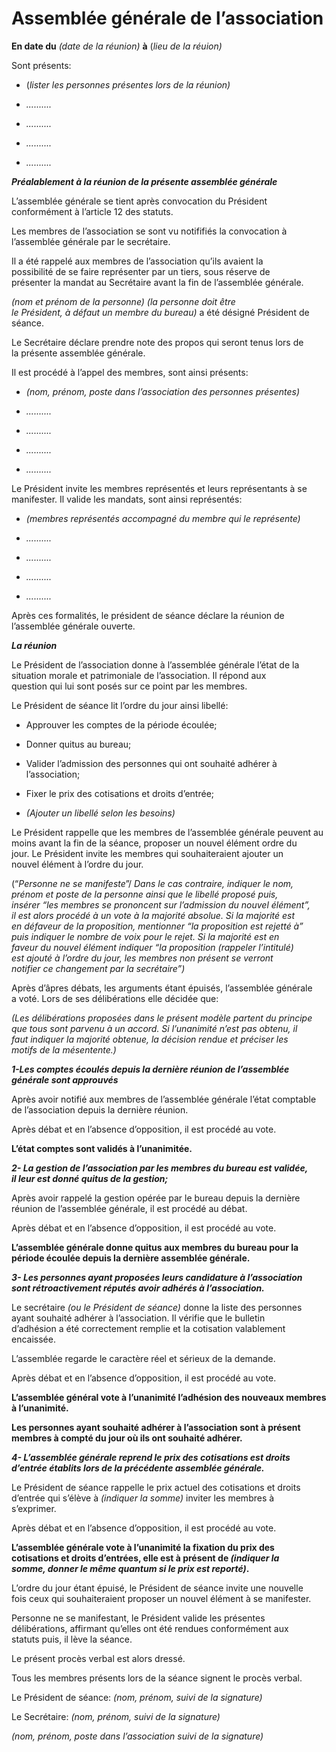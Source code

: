# Assemblée générale de l’association

**En date du** _\(date de la réunion\)_ **à** \(_lieu de la réuion\)_

Sont présents:

* \(_lister les personnes présentes lors de la réunion\)_

* _.........._

* _.........._

* _.........._

* _.........._

_**Préalablement à la réunion de la présente assemblée générale**_

L’assemblée générale se tient après convocation du Président  
conformément à l’article 12 des statuts.

Les membres de l’association se sont vu notififiés la convocation à  
l’assemblée générale par le secrétaire.

Il a été rappelé aux membres de l’association qu’ils avaient la  
possibilité de se faire représenter par un tiers, sous réserve de  
présenter la mandat au Secrétaire avant la fin de l’assemblée générale.

_\(nom et prénom de la personne\)_ _\(la personne doit être  
le Président, à défaut un membre du bureau\)_ a été désigné Président de  
séance.

Le Secrétaire déclare prendre note des propos qui seront tenus lors de  
la présente assemblée générale.

Il est procédé à l’appel des membres, sont ainsi présents:

* _\(nom, prénom, poste dans l’association des personnes présentes\)_

* _.........._

* _.........._

* _.........._

* _.........._

Le Président invite les membres représentés et leurs représentants à se  
manifester. Il valide les mandats, sont ainsi représentés:

* _\(membres représentés accompagné du membre qui le représente\)_

* _.........._

* _.........._

* _.........._

* _.........._

Après ces formalités, le président de séance déclare la réunion de  
l’assemblée générale ouverte.

_**La réunion**_

Le Président de l’association donne à l’assemblée générale l’état de la  
situation morale et patrimoniale de l’association. Il répond aux  
question qui lui sont posés sur ce point par les membres.

Le Président de séance lit l’ordre du jour ainsi libellé:

* Approuver les comptes de la période écoulée;

* Donner quitus au bureau;

* Valider l’admission des personnes qui ont souhaité adhérer à l’association;

* Fixer le prix des cotisations et droits d’entrée;

* _\(Ajouter un libellé selon les besoins\)_

Le Président rappelle que les membres de l’assemblée générale peuvent au  
moins avant la fin de la séance, proposer un nouvel élément ordre du  
jour. Le Président invite les membres qui souhaiteraient ajouter un  
nouvel élément à l’ordre du jour.

\(“_Personne ne se manifeste_”/ _Dans le cas contraire, indiquer le nom,  
prénom et poste de la personne ainsi que le libellé proposé puis,  
insérer “les membres se prononcent sur l’admission du nouvel élément”,  
il est alors procédé à un vote à la majorité absolue. Si la majorité est  
en défaveur de la proposition, mentionner “la proposition est rejetté à”  
puis indiquer le nombre de voix pour le rejet. Si la majorité est en  
faveur du nouvel élément indiquer “la proposition \(rappeler l’intitulé\)  
est ajouté à l’ordre du jour, les membres non présent se verront  
notifier ce changement par la secrétaire”\)_

Après d’âpres débats, les arguments étant épuisés, l’assemblée générale  
a voté. Lors de ses délibérations elle décidée que:

_\(Les délibérations proposées dans le présent modèle partent du principe  
que tous sont parvenu à un accord. Si l’unanimité n’est pas obtenu, il  
faut indiquer la majorité obtenue, la décision rendue et préciser les  
motifs de la mésentente.\)_

_**1-Les comptes écoulés depuis la dernière réunion de l’assemblée  
générale sont approuvés**_

Après avoir notifié aux membres de l’assemblée générale l’état comptable  
de l’association depuis la dernière réunion.

Après débat et en l’absence d’opposition, il est procédé au vote.

**L’état comptes sont validés à l’unanimitée.**

_**2- La gestion de l’association par les membres du bureau est validée,  
il leur est donné quitus de la gestion;**_

Après avoir rappelé la gestion opérée par le bureau depuis la dernière  
réunion de l’assemblée générale, il est procédé au débat.

Après débat et en l’absence d’opposition, il est procédé au vote.

**L’assemblée générale donne quitus aux membres du bureau pour la  
période écoulée depuis la dernière assemblée générale.**

_**3- Les personnes ayant proposées leurs candidature à l’association  
sont rétroactivement réputés avoir adhérés à l’association.**_

Le secrétaire _\(ou le Président de séance\)_ donne la liste des personnes  
ayant souhaité adhérer à l’association. Il vérifie que le bulletin  
d’adhésion a été correctement remplie et la cotisation valablement  
encaissée.

L’assemblée regarde le caractère réel et sérieux de la demande.

Après débat et en l’absence d’opposition, il est procédé au vote.

**L’assemblée général vote à l’unanimité l’adhésion des nouveaux membres  
à l’unanimité.**

**Les personnes ayant souhaité adhérer à l’association sont à présent  
membres à compté du jour où ils ont souhaité adhérer.**

_**4- L’assemblée générale reprend le prix des cotisations est droits  
d’entrée établits lors de la précédente assemblée générale.**_

Le Président de séance rappelle le prix actuel des cotisations et droits  
d’entrée qui s’élève à _\(indiquer la somme\)_ inviter les membres à  
s’exprimer.

Après débat et en l’absence d’opposition, il est procédé au vote.

**L’assemblée générale vote à l’unanimité la fixation du prix des  
cotisations et droits d’entrées, elle est à présent de _\(indiquer la  
somme, donner le même quantum si le prix est reporté\)_.**

L’ordre du jour étant épuisé, le Président de séance invite une nouvelle  
fois ceux qui souhaiteraient proposer un nouvel élément à se manifester.

Personne ne se manifestant, le Président valide les présentes  
délibérations, affirmant qu’elles ont été rendues conformément aux  
statuts puis, il lève la séance.

Le présent procès verbal est alors dressé.

Tous les membres présents lors de la séance signent le procès verbal.

Le Président de séance: _\(nom, prénom, suivi de la signature\)_


Le Secrétaire: _\(nom, prénom, suivi de la signature\)_


_\(nom, prénom, poste dans l’association suivi de la signature\)_
